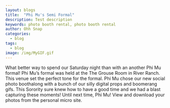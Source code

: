 ```yaml
---
layout: blogs
title:  "Phi Mu's Semi Formal"
description: Test description
keywords: photo booth rental, photo booth rental
author: Ohh Snap
categories:  
  - blog
tags:
  - blog	
image: /img/MyGIF.gif
---
```

What better way to spend our Saturday night than with an another Phi Mu formal! Phi Mu’s formal was held at the The Grouse Room in River Ranch. This venue set the perfect tone for the formal. Phi Mu chose our new social photo boothalong with a bunch of our silly digital props and boomerang gifs. This Sorority sure knew how to have a good time and we had a blast capturing these moments! Until next time, Phi Mu! View and download your photos from the personal micro site. 

